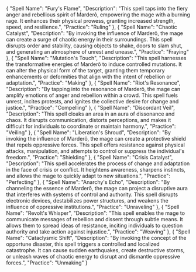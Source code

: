 {
  "Spell Name": "Fury's Flame",
  "Description": "This spell taps into the fiery anger and rebellious spirit of Marderô, empowering the mage with a burning rage. It enhances their physical prowess, granting increased strength, speed, and resilience.",
  "Practice": "Ruling"
},
{
  "Spell Name": "Chaotic Catalyst",
  "Description": "By invoking the influence of Marderô, the mage can create a surge of chaotic energy in their surroundings. This spell disrupts order and stability, causing objects to shake, doors to slam shut, and generating an atmosphere of unrest and unease.",
  "Practice": "Fraying"
},
{
  "Spell Name": "Mutation's Touch",
  "Description": "This spell harnesses the transformative energies of Marderô to induce controlled mutations. It can alter the physical form of the target, granting them temporary enhancements or deformities that align with the intent of rebellion or adaptation.",
  "Practice": "Making"
},
{
  "Spell Name": "Riot's Resonance",
  "Description": "By tapping into the resonance of Marderô, the mage can amplify emotions of anger and rebellion within a crowd. This spell fuels unrest, incites protests, and ignites the collective desire for change and justice.",
  "Practice": "Compelling"
},
{
  "Spell Name": "Discordant Veil",
  "Description": "This spell cloaks an area in an aura of dissonance and chaos. It disrupts communication, distorts perceptions, and makes it difficult for individuals to coordinate or maintain harmony.",
  "Practice": "Veiling"
},
{
  "Spell Name": "Liberation's Shroud",
  "Description": "By invoking the influence of Marderô, the mage can create a protective shield that repels oppressive forces. This spell offers resistance against physical attacks, manipulation, and attempts to control or suppress the individual's freedom.",
  "Practice": "Shielding"
},
{
  "Spell Name": "Crisis Catalyst",
  "Description": "This spell accelerates the process of change and adaptation in the face of crisis or conflict. It heightens awareness, sharpens instincts, and allows the mage to quickly adapt to new situations.",
  "Practice": "Perfecting"
},
{
  "Spell Name": "Anarchy's Echo",
  "Description": "By channeling the essence of Marderô, the mage can project a disruptive aura that interferes with systems of control and authority. This spell disrupts electronic devices, destabilizes power structures, and weakens the influence of oppressive institutions.",
  "Practice": "Unraveling"
},
{
  "Spell Name": "Revolt's Whisper",
  "Description": "This spell enables the mage to communicate messages of rebellion and dissent through subtle means. It allows them to spread ideas of resistance, inciting individuals to question authority and take action against injustice.",
  "Practice": "Weaving"
},
{
  "Spell Name": "Cataclysmic Shift",
  "Description": "By invoking the concept of the opportune disaster, this spell triggers a controlled and localized catastrophe. It can cause sudden earthquakes, create destructive storms, or unleash waves of chaotic energy to disrupt and dismantle oppressive forces.",
  "Practice": "Unmaking"
}